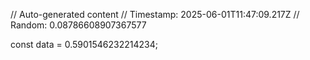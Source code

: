 // Auto-generated content
// Timestamp: 2025-06-01T11:47:09.217Z
// Random: 0.08786608907367577

const data = 0.5901546232214234;